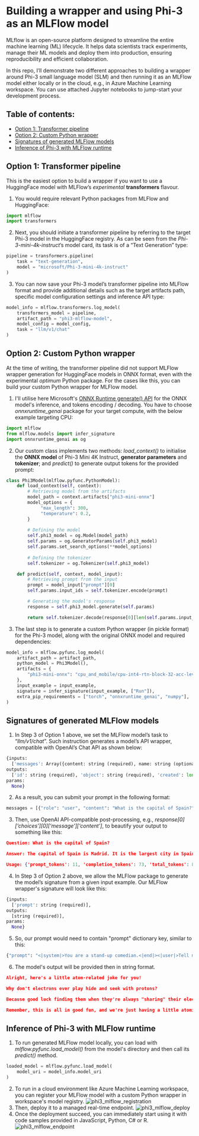# Building a wrapper and using Phi-3 as an MLFlow model

MLflow is an open-source platform designed to streamline the entire machine learning (ML) lifecycle. It helps data scientists track experiments, manage their ML models and deploy them into production, ensuring reproducibility and efficient collaboration.

In this repo, I’ll demonstrate two different approaches to building a wrapper around Phi-3 small language model (SLM) and then running it as an MLFlow model either locally or in the cloud, e.g., in Azure Machine Learning workspace. You can use attached Jupyter notebooks to jump-start your development process.

## Table of contents:
- [Option 1: Transformer pipeline](https://github.com/LazaUK/SLM-Phi-3-MLFlow/tree/main#option-1-transformer-pipeline)
- [Option 2: Custom Python wrapper](https://github.com/LazaUK/SLM-Phi-3-MLFlow/tree/main#option-2-custom-python-wrapper)
- [Signatures of generated MLFlow models](https://github.com/LazaUK/SLM-Phi-3-MLFlow/tree/main#signatures-of-generated-mlflow-models)
- [Inference of Phi-3 with MLFlow runtime](https://github.com/LazaUK/SLM-Phi-3-MLFlow/tree/main#inference-of-phi-3-with-mlflow-runtime)

## Option 1: Transformer pipeline
This is the easiest option to build a wrapper if you want to use a HuggingFace model with MLFlow’s _experimental_ **transformers** flavour.
1. You would require relevant Python packages from MLFlow and HuggingFace:
``` Python
import mlflow
import transformers
```
2. Next, you should initiate a transformer pipeline by referring to the target Phi-3 model in the HuggingFace registry. As can be seen from the _Phi-3-mini-4k-instruct_’s model card, its task is of a “Text Generation” type:
``` Python
pipeline = transformers.pipeline(
    task = "text-generation",
    model = "microsoft/Phi-3-mini-4k-instruct"
)
```
3. You can now save your Phi-3 model’s transformer pipeline into MLFlow format and provide additional details such as the target artifacts path, specific model configuration settings and inference API type:
``` Python
model_info = mlflow.transformers.log_model(
    transformers_model = pipeline,
    artifact_path = "phi3-mlflow-model",
    model_config = model_config,
    task = "llm/v1/chat"
)
```

## Option 2: Custom Python wrapper
At the time of writing, the transformer pipeline did not support MLFlow wrapper generation for HuggingFace models in ONNX format, even with the experimental _optimum_ Python package. For the cases like this, you can build your custom Python wrapper for MLFlow model.
1. I'll utilise here Microsoft's [ONNX Runtime generate() API](https://github.com/microsoft/onnxruntime-genai) for the ONNX model's inference, and tokens encoding / decoding. You have to choose _onnxruntime_genai_ package for your target compute, with the below example targeting CPU:
``` Python
import mlflow
from mlflow.models import infer_signature
import onnxruntime_genai as og
```
2. Our custom class implements two methods: _load_context()_ to initialise the **ONNX model** of Phi-3 Mini 4K Instruct, **generator parameters** and **tokenizer**; and _predict()_ to generate output tokens for the provided prompt:
``` Python
class Phi3Model(mlflow.pyfunc.PythonModel):
    def load_context(self, context):
        # Retrieving model from the artifacts
        model_path = context.artifacts["phi3-mini-onnx"]
        model_options = {
             "max_length": 300,
             "temperature": 0.2,         
        }
    
        # Defining the model
        self.phi3_model = og.Model(model_path)
        self.params = og.GeneratorParams(self.phi3_model)
        self.params.set_search_options(**model_options)
        
        # Defining the tokenizer
        self.tokenizer = og.Tokenizer(self.phi3_model)

    def predict(self, context, model_input):
        # Retrieving prompt from the input
        prompt = model_input["prompt"][0]
        self.params.input_ids = self.tokenizer.encode(prompt)

        # Generating the model's response
        response = self.phi3_model.generate(self.params)

        return self.tokenizer.decode(response[0][len(self.params.input_ids):])
```
3. The last step is to generate a custom Python wrapper (in pickle format) for the Phi-3 model, along with the original ONNX model and required dependencies:
``` Python
model_info = mlflow.pyfunc.log_model(
    artifact_path = artifact_path,
    python_model = Phi3Model(),
    artifacts = {
        "phi3-mini-onnx": "cpu_and_mobile/cpu-int4-rtn-block-32-acc-level-4",
    },
    input_example = input_example,
    signature = infer_signature(input_example, ["Run"]),
    extra_pip_requirements = ["torch", "onnxruntime_genai", "numpy"],
)
```

## Signatures of generated MLFlow models
1. In Step 3 of Option 1 above, we set the MLFlow model’s task to “_llm/v1/chat_”. Such instruction generates a model’s API wrapper, compatible with OpenAI’s Chat API as shown below:
``` Python
{inputs: 
  ['messages': Array({content: string (required), name: string (optional), role: string (required)}) (required), 'temperature': double (optional), 'max_tokens': long (optional), 'stop': Array(string) (optional), 'n': long (optional), 'stream': boolean (optional)],
outputs: 
  ['id': string (required), 'object': string (required), 'created': long (required), 'model': string (required), 'choices': Array({finish_reason: string (required), index: long (required), message: {content: string (required), name: string (optional), role: string (required)} (required)}) (required), 'usage': {completion_tokens: long (required), prompt_tokens: long (required), total_tokens: long (required)} (required)],
params: 
  None}
```
2. As a result, you can submit your prompt in the following format:
``` Python
messages = [{"role": "user", "content": "What is the capital of Spain?"}]
```
3. Then, use OpenAI API-compatible post-processing, e.g., _response[0][‘choices’][0][‘message’][‘content’]_, to beautify your output to something like this:
``` JSON
Question: What is the capital of Spain?

Answer: The capital of Spain is Madrid. It is the largest city in Spain and serves as the political, economic, and cultural center of the country. Madrid is located in the center of the Iberian Peninsula and is known for its rich history, art, and architecture, including the Royal Palace, the Prado Museum, and the Plaza Mayor.

Usage: {'prompt_tokens': 11, 'completion_tokens': 73, 'total_tokens': 84}
```
4.  In Step 3 of Option 2 above, we allow the MLFlow package to generate the model’s signature from a given input example. Our MLFlow wrapper's signature will look like this:
``` Python
{inputs: 
  ['prompt': string (required)],
outputs: 
  [string (required)],
params: 
  None}
```
5. So, our prompt would need to contain "prompt" dictionary key, similar to this:
``` Python
{"prompt": "<|system|>You are a stand-up comedian.<|end|><|user|>Tell me a joke about atom<|end|><|assistant|>",}
```
6. The model's output will be provided then in string format.
``` JSON
Alright, here's a little atom-related joke for you!

Why don't electrons ever play hide and seek with protons?

Because good luck finding them when they're always "sharing" their electrons!

Remember, this is all in good fun, and we're just having a little atomic-level humor!
```

## Inference of Phi-3 with MLFlow runtime
1. To run generated MLFlow model locally, you can load with _mlflow.pyfunc.load_model()_ from the model's directory and then call its _predict()_ method.
``` Python
loaded_model = mlflow.pyfunc.load_model(
    model_uri = model_info.model_uri
)
```
2. To run in a cloud environment like Azure Machine Learning workspace, you can register your MLFlow model with a custom Python wrapper in workspace's model registry.
![phi3_mlflow_registration](/images/phi3_aml_registry.png)
3. Then, deploy it to a managed real-time endpoint.
![phi3_mlflow_deploy](/images/phi3_aml_deploy.png)
4. Once the deployment succeed, you can immediately start using it with code samples provided in JavaScript, Python, C# or R.
![phi3_mlflow_endpoint](/images/phi3_aml_endpoint.png)
